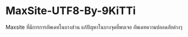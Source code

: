 # MaxSite-UTF8-By-9KiTTi
 Maxsite ที่มีการการอัพเดทในบางส่วน แก้ปัญหาในบางจุดที่พบเจอ อัพเดทความปลอดภัยต่างๆ 
